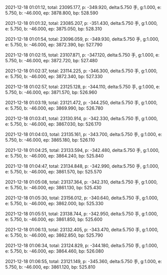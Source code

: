 2021-12-18 01:01:12, total: 23095.177, p: -349.920, delta:5.750 手, g:1.000, e: 5.750, b: -46.000, ep: 3878.800, bp: 528.590

2021-12-18 01:01:32, total: 23085.207, p: -351.430, delta:5.750 手, g:1.000, e: 5.750, b: -46.000, ep: 3875.050, bp: 528.310

2021-12-18 01:01:54, total: 23096.059, p: -349.930, delta:5.750 手, g:1.000, e: 5.750, b: -46.000, ep: 3872.390, bp: 527.790

2021-12-18 01:02:15, total: 23107.871, p: -347.120, delta:5.750 手, g:1.000, e: 5.750, b: -46.000, ep: 3872.720, bp: 527.480

2021-12-18 01:02:37, total: 23114.225, p: -346.300, delta:5.750 手, g:1.000, e: 5.750, b: -46.000, ep: 3872.340, bp: 527.330

2021-12-18 01:02:57, total: 23125.128, p: -344.110, delta:5.750 手, g:1.000, e: 5.750, b: -46.000, ep: 3871.570, bp: 526.960

2021-12-18 01:03:19, total: 23121.472, p: -344.250, delta:5.750 手, g:1.000, e: 5.750, b: -46.000, ep: 3869.990, bp: 526.780

2021-12-18 01:03:41, total: 23130.914, p: -342.330, delta:5.750 手, g:1.000, e: 5.750, b: -46.000, ep: 3867.030, bp: 526.170

2021-12-18 01:04:03, total: 23135.161, p: -343.700, delta:5.750 手, g:1.000, e: 5.750, b: -46.000, ep: 3865.180, bp: 526.110

2021-12-18 01:04:25, total: 23133.594, p: -342.480, delta:5.750 手, g:1.000, e: 5.750, b: -46.000, ep: 3864.240, bp: 525.840

2021-12-18 01:04:47, total: 23134.848, p: -342.990, delta:5.750 手, g:1.000, e: 5.750, b: -46.000, ep: 3861.570, bp: 525.570

2021-12-18 01:05:08, total: 23137.364, p: -342.310, delta:5.750 手, g:1.000, e: 5.750, b: -46.000, ep: 3861.130, bp: 525.430

2021-12-18 01:05:30, total: 23156.012, p: -340.640, delta:5.750 手, g:1.000, e: 5.750, b: -46.000, ep: 3862.000, bp: 525.330

2021-12-18 01:05:51, total: 23138.744, p: -342.950, delta:5.750 手, g:1.000, e: 5.750, b: -46.000, ep: 3861.850, bp: 525.600

2021-12-18 01:06:13, total: 23132.405, p: -343.470, delta:5.750 手, g:1.000, e: 5.750, b: -46.000, ep: 3862.850, bp: 525.790

2021-12-18 01:06:34, total: 23124.829, p: -344.180, delta:5.750 手, g:1.000, e: 5.750, b: -46.000, ep: 3864.460, bp: 526.080

2021-12-18 01:06:55, total: 23121.149, p: -345.360, delta:5.750 手, g:1.000, e: 5.750, b: -46.000, ep: 3861.120, bp: 525.810